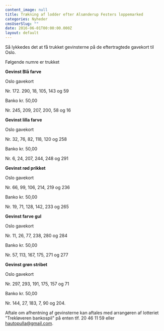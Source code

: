 ```yaml
---
content_image: null
title: Trækning af lodder efter Alsønderup Festers loppemarked
categories: Nyheder
cmsUserSlug: ""
date: 2016-06-01T00:00:00.000Z
layout: default
---
```


Så lykkedes det at få trukket gevinsterne på de eftertragtede gavekort til Oslo.

Følgende numre er trukket

**Gevinst Blå farve**

Oslo gavekort

Nr. 172. 290, 18, 105, 143 og 59

Banko kr. 50,00

Nr. 245, 209, 207, 200, 58 og 16

**Gevinst lilla farve**


Oslo gavekort

Nr. 32, 76, 82, 118, 120 og 258

Banko kr. 50,00

Nr. 6, 24, 207, 244, 248 og 291

**Gevinst rød prikket**

Oslo gavekort

Nr. 66, 99, 106, 214, 219 og 236

Banko kr. 50,00

Nr. 19, 71, 128, 142, 233 og 265

**Gevinst farve gul**

Oslo gavekort

Nr. 11, 26, 77, 238, 280 og 284

Banko kr. 50,00

Nr. 57, 113, 167, 175, 271 og 277

**Gevinst grøn stribet**

Oslo gavekort

Nr. 297, 293, 191, 175, 157 og 71

Banko kr. 50,00

Nr. 144, 27, 183, 7, 90 og 204.


Aftale om afhentning af gevinsterne kan aftales med arrangøren af lotteriet "Trekløveren bankospil" på enten tlf. 20 46 11 59 eller hautopulla@gmail.com.